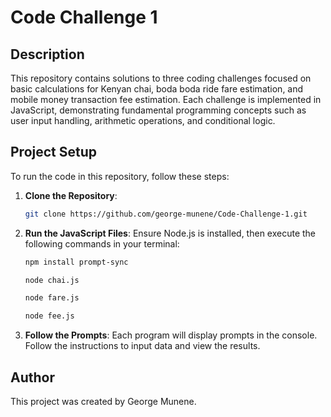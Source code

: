 # Code Challenge 1

## Description
This repository contains solutions to three coding challenges focused on basic calculations for Kenyan chai, boda boda ride fare estimation, and mobile money transaction fee estimation. Each challenge is implemented in JavaScript, demonstrating fundamental programming concepts such as user input handling, arithmetic operations, and conditional logic.

## Project Setup
To run the code in this repository, follow these steps:

1. **Clone the Repository**:
   ```bash
   git clone https://github.com/george-munene/Code-Challenge-1.git
   ```

2. **Run the JavaScript Files**:
   Ensure Node.js is installed, then execute the following commands in your terminal:
   ```bash
   npm install prompt-sync
    ```

   ```bash
   node chai.js
   ```

   ```bash
   node fare.js
   ```

   ```bash
   node fee.js
   ```

3. **Follow the Prompts**:
   Each program will display prompts in the console. Follow the instructions to input data and view the results.

## Author
This project was created by George Munene.

